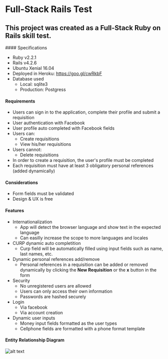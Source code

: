 Full-Stack Rails Test
===================


This project was created as a Full-Stack **Ruby on Rails** skill test.
----------


####<i class="icon-cog"></i> Specifications
- Ruby  v2.2.1
- Rails v4.2.6
- Ubuntu Xenial 16.04
- Deployed in Heroku: https://goo.gl/cwRkbF
- Database used
	- Local: sqlite3
	- Production: Postgress

#### <i class="icon-globe"></i> Requirements

+ Users can sign in to the application, complete their profile and submit a requisition
+ User authentication with Facebook
+ User profile auto completed with Facebook fields
+ Users can:
	+ Create requisitions
	+ View his/her requisitions
+ Users cannot:
	+ Delete requisitions
+ In order to create a requisition, the user's profile must be completed
+ Each requisition must have at least 3 obligatory personal references (added dynamically)

#### <i class="icon-bell"></i> Considerations

+ Form fields must be validated
+ Design & UX is free

#### <i class="icon-star"></i> Features
+ Internationalization
	+ App will detect the browser language and show text in the expected language
	+ Can easilly increase the scope to more languages and locales
+ CURP dynamic auto completition
	+ Curp field will be automatically filled using input fields such as name, last names, etc.
+ Dynamic personal references add/remove
	+ Personal references in a requisition can be added or removed dynamically by clicking the **New Requisition** or the **x** button in the form
+ Security
	+ No unregistered users are allowed
	+ Users can only access their own information
	+ Passwords are hashed securely
+ Login
	+ Via facebook
	+ Via account creation
+ Dynamic user inputs
	+ Money input fields formatted as the user types
	+ Cellphone fields are formatted with a phone format template

#### <i class="icon-user"></i> Entity Relationship Diagram

![alt text](https://i.imgur.com/CBVq1kB.png "E-R diagram")
